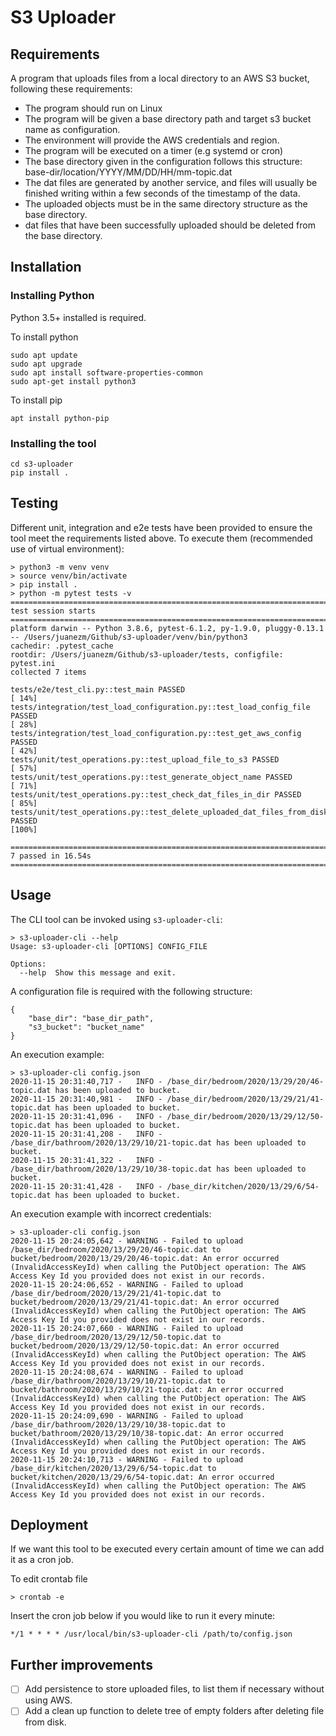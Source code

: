 # S3 Uploader

## Requirements

A program that uploads files from a local directory to an AWS S3 bucket, following these requirements:

- The program should run on Linux
- The program will be given a base directory path and target s3 bucket name as configuration.
- The environment will provide the AWS credentials and region.
- The program will be executed on a timer (e.g systemd or cron)
- The base directory given in the configuration follows this structure: base-dir/location/YYYY/MM/DD/HH/mm-topic.dat
- The dat files are generated by another service, and files will usually be finished writing within a few seconds of the timestamp of the data.
- The uploaded objects must be in the same directory structure as the base directory.
- dat files that have been successfully uploaded should be deleted from the base directory.

## Installation

### Installing Python

Python 3.5+ installed is required.

To install python

```
sudo apt update
sudo apt upgrade
sudo apt install software-properties-common
sudo apt-get install python3
```

To install pip

```
apt install python-pip
```

### Installing the tool

```
cd s3-uploader
pip install .
```

## Testing
Different unit, integration and e2e tests have been provided to ensure the tool meet the requirements listed above. 
To execute them (recommended use of virtual environment):
```
> python3 -m venv venv
> source venv/bin/activate
> pip install .
> python -m pytest tests -v
========================================================================================================================== test session starts ==========================================================================================================================
platform darwin -- Python 3.8.6, pytest-6.1.2, py-1.9.0, pluggy-0.13.1 -- /Users/juanezm/Github/s3-uploader/venv/bin/python3
cachedir: .pytest_cache
rootdir: /Users/juanezm/Github/s3-uploader/tests, configfile: pytest.ini
collected 7 items                                                                                                                                                                                                                                                       

tests/e2e/test_cli.py::test_main PASSED                                                                                                                                                                                                                           [ 14%]
tests/integration/test_load_configuration.py::test_load_config_file PASSED                                                                                                                                                                                        [ 28%]
tests/integration/test_load_configuration.py::test_get_aws_config PASSED                                                                                                                                                                                          [ 42%]
tests/unit/test_operations.py::test_upload_file_to_s3 PASSED                                                                                                                                                                                                      [ 57%]
tests/unit/test_operations.py::test_generate_object_name PASSED                                                                                                                                                                                                   [ 71%]
tests/unit/test_operations.py::test_check_dat_files_in_dir PASSED                                                                                                                                                                                                 [ 85%]
tests/unit/test_operations.py::test_delete_uploaded_dat_files_from_disk PASSED                                                                                                                                                                                    [100%]

========================================================================================================================== 7 passed in 16.54s ===========================================================================================================================
```


## Usage
The CLI tool can be invoked using ```s3-uploader-cli```:
```
> s3-uploader-cli --help
Usage: s3-uploader-cli [OPTIONS] CONFIG_FILE

Options:
  --help  Show this message and exit.

```

A configuration file is required with the following structure:
```
{
    "base_dir": "base_dir_path", 
    "s3_bucket": "bucket_name"
}
```

An execution example:
```
> s3-uploader-cli config.json
2020-11-15 20:31:40,717 -   INFO - /base_dir/bedroom/2020/13/29/20/46-topic.dat has been uploaded to bucket.
2020-11-15 20:31:40,981 -   INFO - /base_dir/bedroom/2020/13/29/21/41-topic.dat has been uploaded to bucket.
2020-11-15 20:31:41,096 -   INFO - /base_dir/bedroom/2020/13/29/12/50-topic.dat has been uploaded to bucket.
2020-11-15 20:31:41,208 -   INFO - /base_dir/bathroom/2020/13/29/10/21-topic.dat has been uploaded to bucket.
2020-11-15 20:31:41,322 -   INFO - /base_dir/bathroom/2020/13/29/10/38-topic.dat has been uploaded to bucket.
2020-11-15 20:31:41,428 -   INFO - /base_dir/kitchen/2020/13/29/6/54-topic.dat has been uploaded to bucket.

```

An execution example with incorrect credentials:
```
> s3-uploader-cli config.json
2020-11-15 20:24:05,642 - WARNING - Failed to upload /base_dir/bedroom/2020/13/29/20/46-topic.dat to bucket/bedroom/2020/13/29/20/46-topic.dat: An error occurred (InvalidAccessKeyId) when calling the PutObject operation: The AWS Access Key Id you provided does not exist in our records.
2020-11-15 20:24:06,652 - WARNING - Failed to upload /base_dir/bedroom/2020/13/29/21/41-topic.dat to bucket/bedroom/2020/13/29/21/41-topic.dat: An error occurred (InvalidAccessKeyId) when calling the PutObject operation: The AWS Access Key Id you provided does not exist in our records.
2020-11-15 20:24:07,660 - WARNING - Failed to upload /base_dir/bedroom/2020/13/29/12/50-topic.dat to bucket/bedroom/2020/13/29/12/50-topic.dat: An error occurred (InvalidAccessKeyId) when calling the PutObject operation: The AWS Access Key Id you provided does not exist in our records.
2020-11-15 20:24:08,674 - WARNING - Failed to upload /base_dir/bathroom/2020/13/29/10/21-topic.dat to bucket/bathroom/2020/13/29/10/21-topic.dat: An error occurred (InvalidAccessKeyId) when calling the PutObject operation: The AWS Access Key Id you provided does not exist in our records.
2020-11-15 20:24:09,690 - WARNING - Failed to upload /base_dir/bathroom/2020/13/29/10/38-topic.dat to bucket/bathroom/2020/13/29/10/38-topic.dat: An error occurred (InvalidAccessKeyId) when calling the PutObject operation: The AWS Access Key Id you provided does not exist in our records.
2020-11-15 20:24:10,713 - WARNING - Failed to upload /base_dir/kitchen/2020/13/29/6/54-topic.dat to bucket/kitchen/2020/13/29/6/54-topic.dat: An error occurred (InvalidAccessKeyId) when calling the PutObject operation: The AWS Access Key Id you provided does not exist in our records.
```

## Deployment
If we want this tool to be executed every certain amount of time we can add it as a cron job.

To edit crontab file
```
> crontab -e
```

Insert the cron job below if you would like to run it every minute:
```
*/1 * * * * /usr/local/bin/s3-uploader-cli /path/to/config.json
```

## Further improvements
- [ ] Add persistence to store uploaded files, to list them if necessary without using AWS.
- [ ] Add a clean up function to delete tree of empty folders after deleting file from disk.